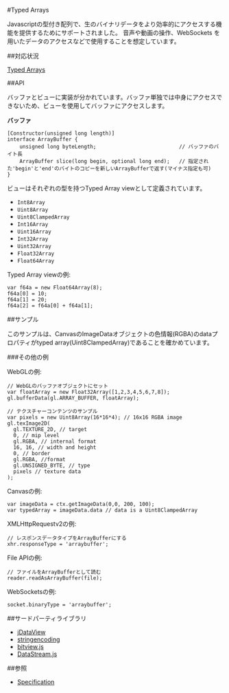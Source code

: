 #Typed Arrays

Javascriptの型付き配列で、生のバイナリデータをより効率的にアクセスする機能を提供するためにサポートされました。
音声や動画の操作、WebSockets を用いたデータのアクセスなどで使用することを想定しています。

##対応状況

[Typed Arrays](http://caniuse.com/#feat=typedarrays)

##API

バッファとビューに実装が分かれています。バッファ単独では中身にアクセスできないため、ビューを使用してバッファにアクセスします。

**バッファ**

```
[Constructor(unsigned long length)]
interface ArrayBuffer {
    unsigned long byteLength;                           // バッファのバイト長
    ArrayBuffer slice(long begin, optional long end);   // 指定された'begin'と'end'のバイトのコピーを新しいArrayBufferで返す(マイナス指定も可)
}
```

ビューはそれぞれの型を持つTyped Array viewとして定義されています。

- `Int8Array`
- `Uint8Array`
- `Uint8ClampedArray`
- `Int16Array`
- `Uint16Array`
- `Int32Array`
- `Uint32Array`
- `Float32Array`
- `Float64Array`

Typed Array viewの例:

```
var f64a = new Float64Array(8);
f64a[0] = 10;
f64a[1] = 20;
f64a[2] = f64a[0] + f64a[1];
```

##サンプル

このサンプルは、CanvasのImageDataオブジェクトの色情報(RGBA)のdataプロパティがtyped array(Uint8ClampedArray)であることを確かめています。

###その他の例

WebGLの例:

```
// WebGLのバッファオブジェクトにセット
var floatArray = new Float32Array([1,2,3,4,5,6,7,8]);
gl.bufferData(gl.ARRAY_BUFFER, floatArray);

// テクスチャーコンテンツのサンプル
var pixels = new Uint8Array(16*16*4); // 16x16 RGBA image
gl.texImage2D(
  gl.TEXTURE_2D, // target
  0, // mip level
  gl.RGBA, // internal format
  16, 16, // width and height
  0, // border
  gl.RGBA, //format
  gl.UNSIGNED_BYTE, // type
  pixels // texture data
);
```

Canvasの例:

```
var imageData = ctx.getImageData(0,0, 200, 100);
var typedArray = imageData.data // data is a Uint8ClampedArray
```

XMLHttpRequestv2の例:

```
// レスポンスデータタイプをArrayBufferにする
xhr.responseType = 'arraybuffer';
```

File APIの例:

```
// ファイルをArrayBufferとして読む
reader.readAsArrayBuffer(file);
```

WebSocketsの例:

```
socket.binaryType = 'arraybuffer';
```

##サードパーティライブラリ

- [jDataView](https://https//github.com/vjeux/jDataView)
- [stringencoding](http://code.google.com/p/stringencoding)
- [bitview.js](http://fhtr.org/shp.js/)
- [DataStream.js](http://github.com/kig/DataStream.js)

##参照

- [Specification](http://www.khronos.org/registry/typedarray/specs/latest/)

